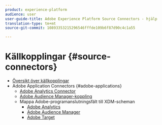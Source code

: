 ```yaml
---
product: experience-platform
audience: user
user-guide-title: Adobe Experience Platform Source Connectors - hjälp
translation-type: tm+mt
source-git-commit: 10893353215296546fffde109b6f87d90c4c1a55

---
```



# Källkopplingar {#source-connectors}

- [Översikt över källkopplingar](home.md)
- Adobe Application Connectors {#adobe-applications}
   - [Adobe Analytics Connector](ui/adobe-applications/analytics.md)
   - [Adobe Audience Manager-koppling](ui/adobe-applications/audience-manager.md)
   - Mappa Adobe-programanslutningsfält till XDM-scheman
      - [Adobe Analytics](ui/adobe-applications/analytics-mapping.md)
      - [Adobe Audience Manager](ui/adobe-applications/audience-manager-mapping.md)
      - [Adobe Target](ui/adobe-applications/target-mapping.md)